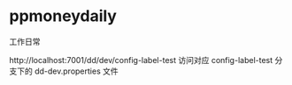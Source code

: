 # ppmoneydaily
工作日常


http://localhost:7001/dd/dev/config-label-test
访问对应   config-label-test 分支下的  dd-dev.properties  文件
